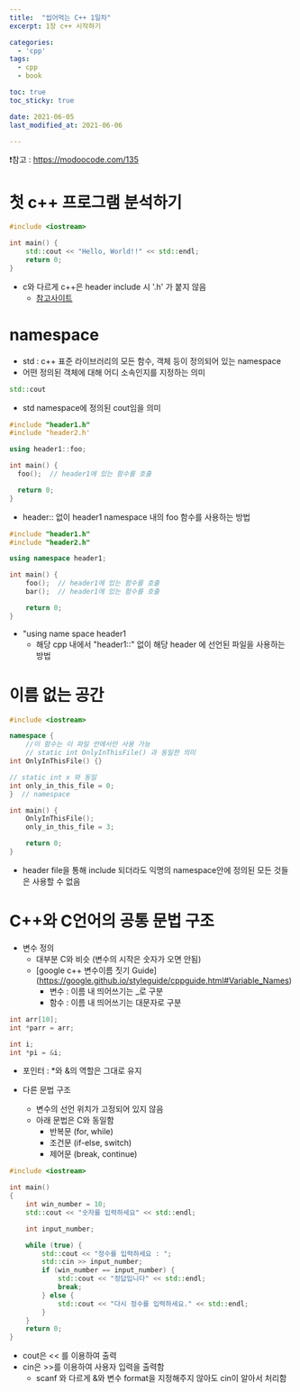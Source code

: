 ```yaml
---
title:  "씹어먹는 C++ 1일차" 
excerpt: 1장 c++ 시작하기

categories:
  - 'cpp'
tags:
  - cpp
  - book

toc: true
toc_sticky: true

date: 2021-06-05
last_modified_at: 2021-06-06

---
```


❗참고 : <https://modoocode.com/135>

# 첫 c++ 프로그램 분석하기


```cpp
#include <iostream>

int main() {
    std::cout << "Hello, World!!" << std::endl;
    return 0;
} 
```
* c와 다르게 c++은 header include 시 '.h' 가 붙지 않음
  + [참고사이트](https://stackoverflow.com/questions/2799682/c-includes-with-and-without-h)

# namespace

* std : c++ 표준 라이브러리의 모든 함수, 객체 등이 정의되어 있는 namespace
* 어떤 정의된 객체에 대해 어디 소속인지를 지정하는 의미


```cpp
std::cout
```
* std namespace에 정의된 cout임을 의미


```cpp
#include "header1.h"
#include "header2.h'

using header1::foo;

int main() {
  foo();  // header1에 있는 함수를 호출

  return 0;
}
```
* header:: 없이 header1 namespace 내의 foo 함수를 사용하는 방법


```cpp
#include "header1.h"
#include "header2.h"

using namespace header1;

int main() {
    foo();  // header1에 있는 함수를 호출
    bar();  // header1에 있는 함수를 호출

    return 0;
}
```
* "using name space header1
  + 해당 cpp 내에서 "header1::" 없이 해당 header 에 선언된 파일을 사용하는 방법


# 이름 없는 공간


```cpp
#include <iostream>

namespace {
    //이 함수는 이 파일 안에서만 사용 가능
    // static int OnlyInThisFile() 과 동일한 의미
int OnlyInThisFile() {}

// static int x 와 동일
int only_in_this_file = 0;
}  // namespace

int main() {
    OnlyInThisFile();
    only_in_this_file = 3;

    return 0;
}
```
* header file을 통해 include 되더라도 익명의 namespace안에 정의된 모든 것들은 사용할 수 없음


# C++와 C언어의 공통 문법 구조

* 변수 정의
  + 대부분 C와 비슷 (변수의 시작은 숫자가 오면 안됨)
  + [google c++ 변수이름 짓기 Guide] (https://google.github.io/styleguide/cppguide.html#Variable_Names)
    - 변수 : 이름 내 띄어쓰기는 _로 구분
    - 함수 : 이름 내 띄어쓰기는 대문자로 구분


```cpp
int arr[10];
int *parr = arr;

int i;
int *pi = &i;
```
* 포인터 : *와 &의 역할은 그대로 유지


* 다른 문법 구조
  + 변수의 선언 위치가 고정되어 있지 않음
  + 아래 문법은 C와 동일함
    - 반복문 (for, while)
    - 조건문 (if-else, switch)
    - 제어문 (break, continue)


```cpp
#include <iostream>

int main()
{
    int win_number = 10;
    std::cout << "숫자를 입력하세요" << std::endl;

    int input_number;

    while (true) {
        std::cout << "정수를 입력하세요 : ";
        std::cin >> input_number;
        if (win_number == input_number) {
            std::cout << "정답입니다" << std::endl;
            break;
        } else {
            std::cout << "다시 정수를 입력하세요." << std::endl;
        }
    }
    return 0;
}
```
* cout은 << 를 이용하여 출력
* cin은 >>를 이용하여 사용자 입력을 출력함
  + scanf 와 다르게 &와 변수 format을 지정해주지 않아도 cin이 알아서 처리함